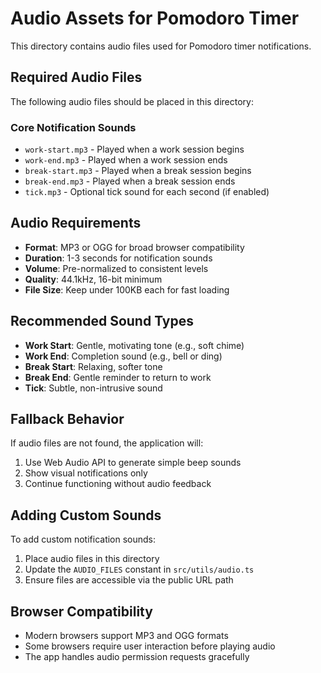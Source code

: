 # Audio Assets for Pomodoro Timer

This directory contains audio files used for Pomodoro timer notifications.

## Required Audio Files

The following audio files should be placed in this directory:

### Core Notification Sounds

- `work-start.mp3` - Played when a work session begins
- `work-end.mp3` - Played when a work session ends
- `break-start.mp3` - Played when a break session begins
- `break-end.mp3` - Played when a break session ends
- `tick.mp3` - Optional tick sound for each second (if enabled)

## Audio Requirements

- **Format**: MP3 or OGG for broad browser compatibility
- **Duration**: 1-3 seconds for notification sounds
- **Volume**: Pre-normalized to consistent levels
- **Quality**: 44.1kHz, 16-bit minimum
- **File Size**: Keep under 100KB each for fast loading

## Recommended Sound Types

- **Work Start**: Gentle, motivating tone (e.g., soft chime)
- **Work End**: Completion sound (e.g., bell or ding)
- **Break Start**: Relaxing, softer tone
- **Break End**: Gentle reminder to return to work
- **Tick**: Subtle, non-intrusive sound

## Fallback Behavior

If audio files are not found, the application will:

1. Use Web Audio API to generate simple beep sounds
2. Show visual notifications only
3. Continue functioning without audio feedback

## Adding Custom Sounds

To add custom notification sounds:

1. Place audio files in this directory
2. Update the `AUDIO_FILES` constant in `src/utils/audio.ts`
3. Ensure files are accessible via the public URL path

## Browser Compatibility

- Modern browsers support MP3 and OGG formats
- Some browsers require user interaction before playing audio
- The app handles audio permission requests gracefully
